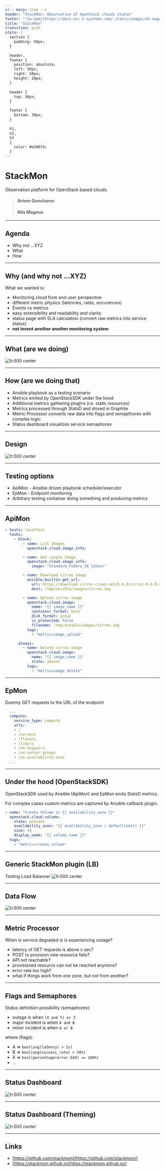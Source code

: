 ```yaml
---
<!-- marp: true -->
header: "StackMon: Observation of OpenStack clouds status"
footer: "![w:1em](https://docs.otc.t-systems.com/_static/images/dt-magenta.svg) Open Telekom Cloud for OpenInfra Summit 2023"
title: "StackMon"
transition: push
style: |
  section {
    padding: 50px;
  }
  
  header,
  footer {
    position: absolute;
    left: 50px;
    right: 50px;
    height: 20px;
  }
  
  header {
    top: 30px;
  }
  
  footer {
    bottom: 30px;
  }
  
  h1, 
  h2, 
  h3
  {
    color: #e20074;
  }
---
```


# StackMon

Observation platform for OpenStack based clouds

> #### Artem Goncharov
> #### Nils Magnus

---
## Agenda

- Why not ...XYZ
- What
- How

---
## Why (and why not ...XYZ)

What we wanted is:

  - Monitoring cloud from end user perspective
  - different metric physics (latencies, rates, occurences)
  - Events vs metrics
  - easy extensibility and readability and clarity
  - status page with SLA calculation (convert raw metrics into service status)
  - **not invent another another monitoring system**

---
## What (are we doing)

![h:500 center](overview.svg)

---
## How (are we doing that)

  - Ansible playbook as a testing scenario
  - Metrics emited by OpenStackSDK under the hood
  - Additional metrics gathering plugins (i.e. static resources)
  - Metrics processed through StatsD and stored in Graphite
  - Metric Processor converts raw data into flags and semapthores with complex
    logic
  - Status dashboard visualizes service semaphores

---
## Design

![h:500 center](rough_design.svg)

---
## Testing options

- ApiMon - Ansible driven playbook scheduler/executor
- EpMon - Endpoint monitoring
- Arbitrary testing container doing something and producing metrics

---
## ApiMon

```yaml
- hosts: localhost
  tasks:
    - block:
        - name: List Images
          openstack.cloud.image_info:

        - name: Get single Image
          openstack.cloud.image_info:
            image: "Standard_Fedora_38_latest"

        - name: Download cirros image
          ansible.builtin.get_url:
            url: https://download.cirros-cloud.net/0.6.0/cirros-0.6.0-x86_64-disk.img
            dest: /tmp/ansible/images/cirros.img

        - name: Upload cirros image
          openstack.cloud.image:
            name: "{{ image_name }}"
            container_format: bare
            disk_format: qcow2
            is_protected: false
            filename: /tmp/ansible/images/cirros.img
          tags:
            - "metric=image_upload"

      always:
        - name: Delete cirros image
          openstack.cloud.image:
            name: "{{ image_name }}"
            state: absent
          tags:
            - "metric=image_delete"
```

---
## EpMon

Dummy GET requests to the URL of the endpoint
```yaml
  ...
  compute:
    service_type: compute
    urls:
    - /
    - /servers
    - /flavors
    - /limits
    - /os-keypairs
    - /os-server-groups
    - /os-availability-zone
  ...
```

---
## Under the hood (OpenStackSDK)

OpenStackSDK used by Ansible (ApiMon) and EpMon emits StatsD metrics.

For complex cases custom metrics are captured by Ansible callback plugin.

``` yaml
- name: "Create Volume in {{ availability_zone }}"
  openstack.cloud.volume:
    state: present
    availability_zone: "{{ availability_zone | default(omit) }}"
    size: 10
    display_name: "{{ volume_name }}"
  tags:
    - "metric=create_volume"
```

---
## Generic StackMon plugin (LB)

Testing Load Balancer
![h:500 center](lb.svg)

---
## Data Flow

![h:500 center](dataflow.svg)

---
## Metric Processor

When is service degraded is is experiencing outage?

- latency of GET requests is above x sec?
- POST to provision new resource fails?
- API not reachable?
- provisioned resource can not be reached anymore?
- error rate too high?
- what if things work from one zone, but not from another?

---
## Flags and Semaphores

Status definition possibility (semaphores):

- outage is when `(X and Y) or Z`
- major incident is when `A and B`
- minor incident is when `A or B`

where (flags):

- A => `bool(avg(latency) > 1s)`
- B => `bool(avg(success_rate) < 50%)`
- X => `bool(percentage(error.5XX) == 100%)`
- ...

---
## Status Dashboard

![h:500 center](sdb.png)

---
## Status Dashboard (Theming)

![h:500 center](otc_status_dashboard.png)

---
## Links

- [https://github.com/stackmon](https://github.com/stackmon/)
- [https://stackmon.github.io](https://stackmon.github.io/)
